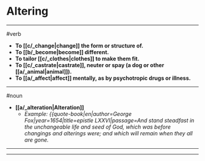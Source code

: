 # Altering
---
#verb
- **To [[c/_change|change]] the form or structure of.**
- **To [[b/_become|become]] different.**
- **To tailor [[c/_clothes|clothes]] to make them fit.**
- **To [[c/_castrate|castrate]], neuter or spay (a dog or other [[a/_animal|animal]]).**
- **To [[a/_affect|affect]] mentally, as by psychotropic drugs or illness.**
---
#noun
- **[[a/_alteration|Alteration]]**
	- _Example: {{quote-book|en|author=George Fox|year=1654|title=epistle LXXVI|passage=And stand steadfast in the unchangeable life and seed of God, which was before changings and alterings were; and which will remain when they all are gone._
---
---

